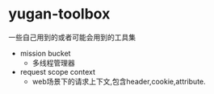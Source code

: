 # yugan-toolbox

一些自己用到的或者可能会用到的工具集

- mission bucket
  - 多线程管理器
- request scope context
  - web场景下的请求上下文,包含header,cookie,attribute.

